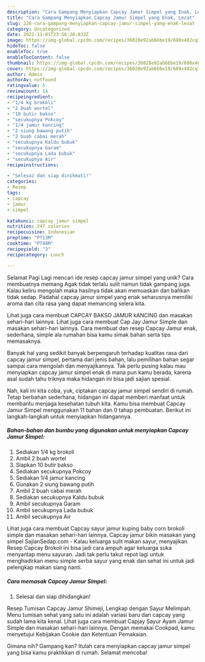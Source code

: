 ```yaml
---
description: "Cara Gampang Menyiapkan Capcay Jamur Simpel yang Enak, Lezat"
title: "Cara Gampang Menyiapkan Capcay Jamur Simpel yang Enak, Lezat"
slug: 226-cara-gampang-menyiapkan-capcay-jamur-simpel-yang-enak-lezat
category: Uncategorized
date: 2022-11-01T23:56:20.833Z
image: https://img-global.cpcdn.com/recipes/36028e92ab66be19/680x482cq70/capcay-jamur-simpel-foto-resep-utama.jpg
hideToc: false
enableToc: true
enableTocContent: false
thumbnail: https://img-global.cpcdn.com/recipes/36028e92ab66be19/680x482cq70/capcay-jamur-simpel-foto-resep-utama.jpg
cover: https://img-global.cpcdn.com/recipes/36028e92ab66be19/680x482cq70/capcay-jamur-simpel-foto-resep-utama.jpg
author: Admin
authorAv: notfound
ratingvalue: 5
reviewcount: 14
recipeingredient:
- "1/4 kg brokoli"
- "2 buah wortel"
- "10 butir bakso"
- "secukupnya Pokcoy"
- "1/4 jamur kancing"
- "2 siung bawang putih"
- "2 buah cabai merah"
- "secukupnya Kaldu bubuk"
- "secukupnya Garam"
- "secukupnya Lada bubuk"
- "secukupnya Air"
recipeinstructions:

- "Selesai dan siap dinikmati!"
categories:
- Resep
tags:
- capcay
- jamur
- simpel

katakunci: capcay jamur simpel 
nutrition: 247 calories
recipecuisine: Indonesian
preptime: "PT13M"
cooktime: "PT48M"
recipeyield: "3"
recipecategory: Lunch

---
```



Selamat Pagi Lagi mencari ide resep capcay jamur simpel yang unik? Cara membuatnya memang Agak tidak terlalu sulit namun tidak gampang juga. Kalau keliru mengolah maka hasilnya tidak akan memuaskan dan bahkan tidak sedap. Padahal capcay jamur simpel yang enak seharusnya memiliki aroma dan cita rasa yang dapat memancing selera kita.


Lihat juga cara membuat CAPCAY BAKSO JAMUR kANCING dan masakan sehari-hari lainnya. Lihat juga cara membuat Cap Jay Jamur Simple dan masakan sehari-hari lainnya. Cara membuat dan resep Capcay Jamur enak, sederhana, simple ala rumahan bisa kamu simak bahan serta tips memasaknya.

Banyak hal yang sedikit banyak berpengaruh terhadap kualitas rasa dari capcay jamur simpel, pertama dari jenis bahan, lalu pemilihan bahan segar sampai cara mengolah dan menyajikannya. Tak perlu pusing kalau mau menyiapkan capcay jamur simpel enak di mana pun kamu berada, karena asal sudah tahu triknya maka hidangan ini bisa jadi sajian spesial.


Nah, kali ini kita coba, yuk, ciptakan capcay jamur simpel sendiri di rumah. Tetap berbahan sederhana, hidangan ini dapat memberi manfaat untuk membantu menjaga kesehatan tubuh kita. Kamu bisa membuat Capcay Jamur Simpel menggunakan 11 bahan dan 0 tahap pembuatan. Berikut ini langkah-langkah untuk menyiapkan hidangannya.

<!--inarticleads1-->

##### Bahan-bahan dan bumbu yang digunakan untuk menyiapkan Capcay Jamur Simpel:

1. Sediakan 1/4 kg brokoli
1. Ambil 2 buah wortel
1. Siapkan 10 butir bakso
1. Sediakan secukupnya Pokcoy
1. Sediakan 1/4 jamur kancing
1. Gunakan 2 siung bawang putih
1. Ambil 2 buah cabai merah
1. Sediakan secukupnya Kaldu bubuk
1. Ambil secukupnya Garam
1. Ambil secukupnya Lada bubuk
1. Ambil secukupnya Air


Lihat juga cara membuat Capcay sayur jamur kuping baby corn brokoli simple dan masakan sehari-hari lainnya. Capcay jamur bikin masakan yang simpel SajianSedap.com - Kalau keluarga sulit makan sayur, menyajikan Resep Capcay Brokoli ini bisa jadi cara ampuh agar keluarga suka menyantap menu sayuran. Jadi tak perlu takut repot lagi untuk menghadirkan menu simple serba sayur yang enak dan sehat ini untuk jadi pelengkap makan siang nanti. 

<!--inarticleads2-->

##### Cara memasak Capcay Jamur Simpel:


1. Selesai dan siap dihidangkan!

Resep Tumisan Capcay Jamur Shimeji, Lengkap dengan Sayur Melimpah. Menu tumisan sehat yang satu ini adalah variasi baru dari capcay yang sudah lama kita kenal. Lihat juga cara membuat Capjay Sayur Ayam Jamur Simple dan masakan sehari-hari lainnya. Dengan memakai Cookpad, kamu menyetujui Kebijakan Cookie dan Ketentuan Pemakaian. 

Gimana nih? Gampang kan? Itulah cara menyiapkan capcay jamur simpel yang bisa kamu praktikkan di rumah. Selamat mencoba!

